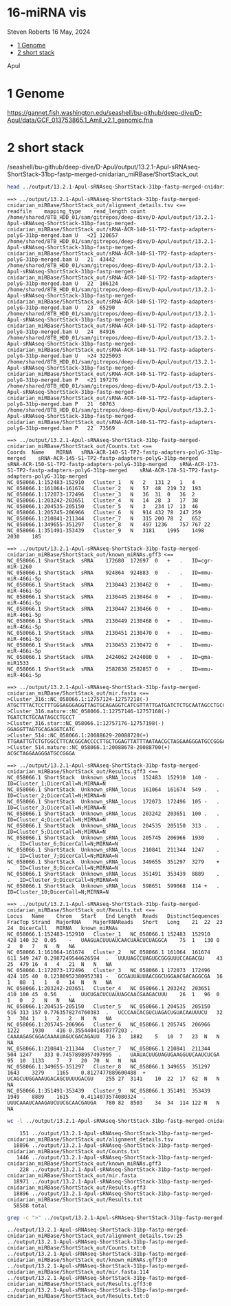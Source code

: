 16-miRNA vis
================
Steven Roberts
16 May, 2024

- <a href="#1-genome" id="toc-1-genome">1 Genome</a>
- <a href="#2-short-stack" id="toc-2-short-stack">2 short stack</a>

Apul

# 1 Genome

<https://gannet.fish.washington.edu/seashell/bu-github/deep-dive/D-Apul/data/GCF_013753865.1_Amil_v2.1_genomic.fna>

# 2 short stack

/seashell/bu-github/deep-dive/D-Apul/output/13.2.1-Apul-sRNAseq-ShortStack-31bp-fastp-merged-cnidarian_miRBase/ShortStack_out

``` bash
head ../output/13.2.1-Apul-sRNAseq-ShortStack-31bp-fastp-merged-cnidarian_miRBase/ShortStack_out/*
```

    ==> ../output/13.2.1-Apul-sRNAseq-ShortStack-31bp-fastp-merged-cnidarian_miRBase/ShortStack_out/alignment_details.tsv <==
    readfile    mapping_type    read_length count
    /home/shared/8TB_HDD_01/sam/gitrepos/deep-dive/D-Apul/output/13.2.1-Apul-sRNAseq-ShortStack-31bp-fastp-merged-cnidarian_miRBase/ShortStack_out/sRNA-ACR-140-S1-TP2-fastp-adapters-polyG-31bp-merged.bam U   <21 120657
    /home/shared/8TB_HDD_01/sam/gitrepos/deep-dive/D-Apul/output/13.2.1-Apul-sRNAseq-ShortStack-31bp-fastp-merged-cnidarian_miRBase/ShortStack_out/sRNA-ACR-140-S1-TP2-fastp-adapters-polyG-31bp-merged.bam U   21  43442
    /home/shared/8TB_HDD_01/sam/gitrepos/deep-dive/D-Apul/output/13.2.1-Apul-sRNAseq-ShortStack-31bp-fastp-merged-cnidarian_miRBase/ShortStack_out/sRNA-ACR-140-S1-TP2-fastp-adapters-polyG-31bp-merged.bam U   22  106124
    /home/shared/8TB_HDD_01/sam/gitrepos/deep-dive/D-Apul/output/13.2.1-Apul-sRNAseq-ShortStack-31bp-fastp-merged-cnidarian_miRBase/ShortStack_out/sRNA-ACR-140-S1-TP2-fastp-adapters-polyG-31bp-merged.bam U   23  65290
    /home/shared/8TB_HDD_01/sam/gitrepos/deep-dive/D-Apul/output/13.2.1-Apul-sRNAseq-ShortStack-31bp-fastp-merged-cnidarian_miRBase/ShortStack_out/sRNA-ACR-140-S1-TP2-fastp-adapters-polyG-31bp-merged.bam U   24  84916
    /home/shared/8TB_HDD_01/sam/gitrepos/deep-dive/D-Apul/output/13.2.1-Apul-sRNAseq-ShortStack-31bp-fastp-merged-cnidarian_miRBase/ShortStack_out/sRNA-ACR-140-S1-TP2-fastp-adapters-polyG-31bp-merged.bam U   >24 3225093
    /home/shared/8TB_HDD_01/sam/gitrepos/deep-dive/D-Apul/output/13.2.1-Apul-sRNAseq-ShortStack-31bp-fastp-merged-cnidarian_miRBase/ShortStack_out/sRNA-ACR-140-S1-TP2-fastp-adapters-polyG-31bp-merged.bam P   <21 197276
    /home/shared/8TB_HDD_01/sam/gitrepos/deep-dive/D-Apul/output/13.2.1-Apul-sRNAseq-ShortStack-31bp-fastp-merged-cnidarian_miRBase/ShortStack_out/sRNA-ACR-140-S1-TP2-fastp-adapters-polyG-31bp-merged.bam P   21  60763
    /home/shared/8TB_HDD_01/sam/gitrepos/deep-dive/D-Apul/output/13.2.1-Apul-sRNAseq-ShortStack-31bp-fastp-merged-cnidarian_miRBase/ShortStack_out/sRNA-ACR-140-S1-TP2-fastp-adapters-polyG-31bp-merged.bam P   22  73569

    ==> ../output/13.2.1-Apul-sRNAseq-ShortStack-31bp-fastp-merged-cnidarian_miRBase/ShortStack_out/Counts.txt <==
    Coords  Name    MIRNA   sRNA-ACR-140-S1-TP2-fastp-adapters-polyG-31bp-merged    sRNA-ACR-145-S1-TP2-fastp-adapters-polyG-31bp-merged    sRNA-ACR-150-S1-TP2-fastp-adapters-polyG-31bp-merged    sRNA-ACR-173-S1-TP2-fastp-adapters-polyG-31bp-merged    sRNA-ACR-178-S1-TP2-fastp-adapters-polyG-31bp-merged
    NC_058066.1:152483-152910   Cluster_1   N   2   131 2   1   4
    NC_058066.1:161064-161674   Cluster_2   N   57  48  219 32  193
    NC_058066.1:172073-172496   Cluster_3   N   36  31  0   36  2
    NC_058066.1:203242-203651   Cluster_4   N   14  28  3   17  38
    NC_058066.1:204535-205150   Cluster_5   N   3   234 17  13  46
    NC_058066.1:205745-206966   Cluster_6   N   914 432 78  247 259
    NC_058066.1:210841-211344   Cluster_7   N   315 200 78  2   652
    NC_058066.1:349655-351297   Cluster_8   N   497 1236    757 767 22
    NC_058066.1:351491-353439   Cluster_9   N   3181    1995    1498    2030    185

    ==> ../output/13.2.1-Apul-sRNAseq-ShortStack-31bp-fastp-merged-cnidarian_miRBase/ShortStack_out/known_miRNAs.gff3 <==
    NC_058066.1 ShortStack  sRNA    172680  172697  0   +   .   ID=cgr-miR-1260
    NC_058066.1 ShortStack  sRNA    924864  924883  0   -   .   ID=mmu-miR-466i-5p
    NC_058066.1 ShortStack  sRNA    2130443 2130462 0   +   .   ID=mmu-miR-466i-5p
    NC_058066.1 ShortStack  sRNA    2130445 2130464 0   +   .   ID=mmu-miR-466i-5p
    NC_058066.1 ShortStack  sRNA    2130447 2130466 0   +   .   ID=mmu-miR-466i-5p
    NC_058066.1 ShortStack  sRNA    2130449 2130468 0   +   .   ID=mmu-miR-466i-5p
    NC_058066.1 ShortStack  sRNA    2130451 2130470 0   +   .   ID=mmu-miR-466i-5p
    NC_058066.1 ShortStack  sRNA    2130453 2130472 0   +   .   ID=mmu-miR-466i-5p
    NC_058066.1 ShortStack  sRNA    2424062 2424080 0   +   .   ID=gma-miR1533
    NC_058066.1 ShortStack  sRNA    2582838 2582857 0   +   .   ID=mmu-miR-466i-5p

    ==> ../output/13.2.1-Apul-sRNAseq-ShortStack-31bp-fastp-merged-cnidarian_miRBase/ShortStack_out/mir.fasta <==
    >Cluster_316::NC_058066.1:12757124-12757218(-)
    ATGCTTTACTCCTTTGGGAGGGAGGTTAGTGCAGAGGTCATCGTTATTGATGATCTCTGCAATAGCCTGCCTCCCAAAGGAGTTCTACTAGTCC
    >Cluster_316.mature::NC_058066.1:12757146-12757168(-)
    TGATCTCTGCAATAGCCTGCCT
    >Cluster_316.star::NC_058066.1:12757176-12757198(-)
    GGAGGTTAGTGCAGAGGTCATC
    >Cluster_514::NC_058066.1:20088629-20088720(+)
    TTGAATTGTCTGTGGCCTTCACGGCACCCCTTGCTGGAGTTATTTAATAACGCTAGGAAGGGATGCCGGGAAGGAGATGGTACAATGCAAA
    >Cluster_514.mature::NC_058066.1:20088678-20088700(+)
    ACGCTAGGAAGGGATGCCGGGA

    ==> ../output/13.2.1-Apul-sRNAseq-ShortStack-31bp-fastp-merged-cnidarian_miRBase/ShortStack_out/Results.gff3 <==
    NC_058066.1 ShortStack  Unknown_sRNA_locus  152483  152910  140 -   .   ID=Cluster_1;DicerCall=N;MIRNA=N
    NC_058066.1 ShortStack  Unknown_sRNA_locus  161064  161674  549 .   .   ID=Cluster_2;DicerCall=N;MIRNA=N
    NC_058066.1 ShortStack  Unknown_sRNA_locus  172073  172496  105 -   .   ID=Cluster_3;DicerCall=N;MIRNA=N
    NC_058066.1 ShortStack  Unknown_sRNA_locus  203242  203651  100 .   .   ID=Cluster_4;DicerCall=N;MIRNA=N
    NC_058066.1 ShortStack  Unknown_sRNA_locus  204535  205150  313 .   .   ID=Cluster_5;DicerCall=N;MIRNA=N
    NC_058066.1 ShortStack  Unknown_sRNA_locus  205745  206966  1930    .   .   ID=Cluster_6;DicerCall=N;MIRNA=N
    NC_058066.1 ShortStack  Unknown_sRNA_locus  210841  211344  1247    .   .   ID=Cluster_7;DicerCall=N;MIRNA=N
    NC_058066.1 ShortStack  Unknown_sRNA_locus  349655  351297  3279    +   .   ID=Cluster_8;DicerCall=N;MIRNA=N
    NC_058066.1 ShortStack  Unknown_sRNA_locus  351491  353439  8889    .   .   ID=Cluster_9;DicerCall=N;MIRNA=N
    NC_058066.1 ShortStack  Unknown_sRNA_locus  598651  599068  114 +   .   ID=Cluster_10;DicerCall=N;MIRNA=N

    ==> ../output/13.2.1-Apul-sRNAseq-ShortStack-31bp-fastp-merged-cnidarian_miRBase/ShortStack_out/Results.txt <==
    Locus   Name    Chrom   Start   End Length  Reads   DistinctSequences   FracTop Strand  MajorRNA    MajorRNAReads   Short   Long    21  22  23  24  DicerCall   MIRNA   known_miRNAs
    NC_058066.1:152483-152910   Cluster_1   NC_058066.1 152483  152910  428 140 32  0.05    -   UAAGUACUUUAUCAACUAACUCUAGGCA    75  1   130 0   2   0   7   N   N   NA
    NC_058066.1:161064-161674   Cluster_2   NC_058066.1 161064  161674  611 549 247 0.2987249544626594  .   UUUUAGCCUAGUGCGGGUUUCCAGACGU    43  25  479 16  4   4   21  N   N   NA
    NC_058066.1:172073-172496   Cluster_3   NC_058066.1 172073  172496  424 105 40  0.12380952380952381 -   GCGAUUAUUAACGGCUGGAACGACAGGCGA  16  1   88  1   1   0   14  N   N   NA
    NC_058066.1:203242-203651   Cluster_4   NC_058066.1 203242  203651  410 100 45  0.56    .   UUCUGACUCUAUUAGCAACGAAGACUUU    26  1   96  0   1   0   2   N   N   NA
    NC_058066.1:204535-205150   Cluster_5   NC_058066.1 204535  205150  616 313 157 0.7763578274760383  .   UCCCAACACGUCUAGACUGUACAAUUUCU   32  3   304 1   1   2   2   N   N   NA
    NC_058066.1:205745-206966   Cluster_6   NC_058066.1 205745  206966  1222    1930    416 0.35544041450777203 .   CAAAAGAGCGGACAAAAUAGUCGACAGAUU  716 3   1882    5   10  7   23  N   N   NA
    NC_058066.1:210841-211344   Cluster_7   NC_058066.1 210841  211344  504 1247    333 0.7457898957497995  .   UAAUACUUGUAGUGAAGGUUCAAUCUCGA   95  10  1133    7   7   20  70  N   N   NA
    NC_058066.1:349655-351297   Cluster_8   NC_058066.1 349655  351297  1643    3279    1165    0.8127477889600488  +   UCAGCUUGGAAAUGACAGCUUUUGACGU    255 27  3141    10  22  17  62  N   N   NA
    NC_058066.1:351491-353439   Cluster_9   NC_058066.1 351491  353439  1949    8889    1615    0.4114073574080324  .   UUUCAAAUCAAAGAUCUUCGCAACGAUGA   780 82  8503    34  34  114 122 N   N   NA

``` bash
wc -l ../output/13.2.1-Apul-sRNAseq-ShortStack-31bp-fastp-merged-cnidarian_miRBase/ShortStack_out/*
```

        151 ../output/13.2.1-Apul-sRNAseq-ShortStack-31bp-fastp-merged-cnidarian_miRBase/ShortStack_out/alignment_details.tsv
      18896 ../output/13.2.1-Apul-sRNAseq-ShortStack-31bp-fastp-merged-cnidarian_miRBase/ShortStack_out/Counts.txt
       1446 ../output/13.2.1-Apul-sRNAseq-ShortStack-31bp-fastp-merged-cnidarian_miRBase/ShortStack_out/known_miRNAs.gff3
        228 ../output/13.2.1-Apul-sRNAseq-ShortStack-31bp-fastp-merged-cnidarian_miRBase/ShortStack_out/mir.fasta
      18971 ../output/13.2.1-Apul-sRNAseq-ShortStack-31bp-fastp-merged-cnidarian_miRBase/ShortStack_out/Results.gff3
      18896 ../output/13.2.1-Apul-sRNAseq-ShortStack-31bp-fastp-merged-cnidarian_miRBase/ShortStack_out/Results.txt
      58588 total

``` bash
grep -c ">" ../output/13.2.1-Apul-sRNAseq-ShortStack-31bp-fastp-merged-cnidarian_miRBase/ShortStack_out/*
```

    ../output/13.2.1-Apul-sRNAseq-ShortStack-31bp-fastp-merged-cnidarian_miRBase/ShortStack_out/alignment_details.tsv:25
    ../output/13.2.1-Apul-sRNAseq-ShortStack-31bp-fastp-merged-cnidarian_miRBase/ShortStack_out/Counts.txt:0
    ../output/13.2.1-Apul-sRNAseq-ShortStack-31bp-fastp-merged-cnidarian_miRBase/ShortStack_out/known_miRNAs.gff3:0
    ../output/13.2.1-Apul-sRNAseq-ShortStack-31bp-fastp-merged-cnidarian_miRBase/ShortStack_out/mir.fasta:114
    ../output/13.2.1-Apul-sRNAseq-ShortStack-31bp-fastp-merged-cnidarian_miRBase/ShortStack_out/Results.gff3:0
    ../output/13.2.1-Apul-sRNAseq-ShortStack-31bp-fastp-merged-cnidarian_miRBase/ShortStack_out/Results.txt:0
